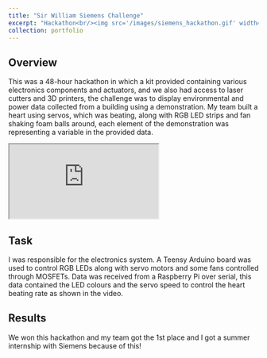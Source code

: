 ```yaml
---
title: "Sir William Siemens Challenge"
excerpt: "Hackathon<br/><img src='/images/siemens_hackathon.gif' width='200'>"
collection: portfolio
---
```


## Overview

This was a 48-hour hackathon in which a kit provided containing various electronics components and
actuators, and we also had access to laser cutters and 3D printers, the challenge was to display environmental and
power data collected from a building using a demonstration. My team built a heart using servos, which was
beating, along with RGB LED strips and fan shaking foam balls around, each element of the demonstration was representing a variable in the provided data.

<iframe src="https://www.youtube.com/embed/0mDepWoTrBQ"></iframe>

## Task

I was responsible for the electronics system. A Teensy Arduino board was used to control RGB LEDs
along with servo motors and some fans controlled through MOSFETs.
Data was received from a Raspberry Pi over serial, this data contained the LED colours and the servo
speed to control the heart beating rate as shown in the video.

## Results

We won this hackathon and my team got the 1st place and I got a summer internship with Siemens because of this!